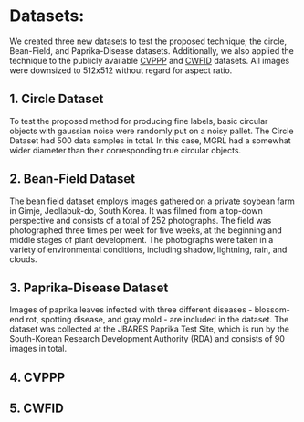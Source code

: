 # Datasets:
We created three new datasets to test the proposed technique; the circle, Bean-Field, and Paprika-Disease datasets. Additionally, we also applied the technique to the publicly available [CVPPP]() and [CWFID]() datasets. All images were downsized to 512x512 without regard for aspect ratio.
## 1.	Circle Dataset
To test the proposed method for producing fine labels, basic circular objects with gaussian noise were randomly put on a noisy pallet. The Circle Dataset had 500 data samples in total. In this case, MGRL had a somewhat wider diameter than their corresponding true circular objects.
## 2.	Bean-Field Dataset
The bean field dataset employs images gathered on a private soybean farm in Gimje, Jeollabuk-do, South Korea. It was filmed from a top-down perspective and consists of a total of 252 photographs. The field was photographed three times per week for five weeks, at the beginning and middle stages of plant development. The photographs were taken in a variety of environmental conditions, including shadow, lightning, rain, and clouds.
## 3.	Paprika-Disease Dataset
Images of paprika leaves infected with three different diseases - blossom-end rot, spotting disease, and gray mold - are included in the dataset. The dataset was collected at the JBARES Paprika Test Site, which is run by the South-Korean Research Development Authority (RDA) and consists of 90 images in total. 
## 4. CVPPP

## 5. CWFID
